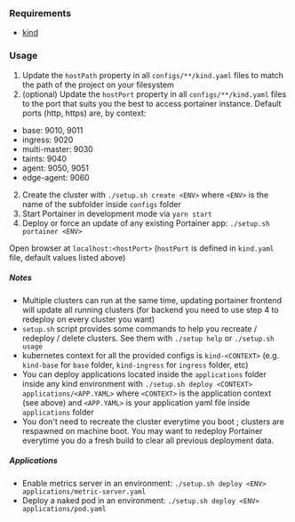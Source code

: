 ### Requirements

- [kind](https://kind.sigs.k8s.io/)

### Usage

1. Update the `hostPath` property in all `configs/**/kind.yaml` files to match the path of the project on your filesystem
1. (optional) Update the `hostPort` property in all `configs/**/kind.yaml` files to the port that suits you the best to access portainer instance. Default ports (http, https) are, by context:
  * base: 9010, 9011
  * ingress: 9020
  * multi-master: 9030
  * taints: 9040
  * agent: 9050, 9051
  * edge-agent: 9060
2. Create the cluster with `./setup.sh create <ENV>` where `<ENV>` is the name of the subfolder inside `configs` folder
3. Start Portainer in development mode via `yarn start`
4. Deploy or force an update of any existing Portainer app: `./setup.sh portainer <ENV>`

Open browser at `localhost:<hostPort>` (`hostPort` is defined in `kind.yaml` file, default values listed above)

##### Notes
* Multiple clusters can run at the same time, updating portainer frontend will update all running clusters (for backend you need to use step 4 to redeploy on every cluster you want)
* `setup.sh` script provides some commands to help you recreate / redeploy / delete clusters. See them with `./setup help` or `./setup.sh usage`
* kubernetes context for all the provided configs is `kind-<CONTEXT>` (e.g. `kind-base` for `base` folder, `kind-ingress` for `ingress` folder, etc)
* You can deploy applications located inside the `applications` folder inside any kind environment with `./setup.sh deploy <CONTEXT> applications/<APP.YAML>` where `<CONTEXT>` is the application context (see above) and `<APP.YAML>` is your application yaml file inside `applications` folder
* You don't need to recreate the cluster everytime you boot ; clusters are respawned on machine boot. You may want to redeploy Portainer everytime you do a fresh build to clear all previous deployment data.


##### Applications
* Enable metrics server in an environment: `./setup.sh deploy <ENV> applications/metric-server.yaml`
* Deploy a naked pod in an environment: `./setup.sh deploy <ENV> applications/pod.yaml`
